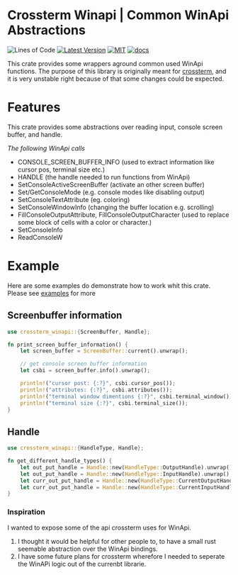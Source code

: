 # Crossterm Winapi | Common WinApi Abstractions
 ![Lines of Code][s7] [![Latest Version][s1]][l1] [![MIT][s2]][l2] [![docs][s3]][l3]

[s1]: https://img.shields.io/crates/v/crossterm_winapi.svg
[l1]: https://crates.io/crates/crossterm_winapi

[s2]: https://img.shields.io/badge/license-MIT-blue.svg
[l2]: LICENSE

[s3]: https://docs.rs/crossterm_winapi/badge.svg
[l3]: https://docs.rs/crossterm_winapi/

[s7]: https://travis-ci.org/TimonPost/crossterm.svg?branch=master

This crate provides some wrappers aground common used WinApi functions. 
The purpose of this library is originally meant for [crossterm](https://github.com/TimonPost/crossterm), 
and it is very unstable right because of that some changes could be expected.

# Features
This crate provides some abstractions over reading input, console screen buffer, and handle.

_The following WinApi calls_
- CONSOLE_SCREEN_BUFFER_INFO (used to extract information like cursor pos, terminal size etc.)
- HANDLE (the handle needed to run functions from WinApi)
- SetConsoleActiveScreenBuffer (activate an other screen buffer)
- Set/GetConsoleMode (e.g. console modes like disabling output)
- SetConsoleTextAttribute (eg. coloring)
- SetConsoleWindowInfo (changing the buffer location e.g. scrolling)
- FillConsoleOutputAttribute, FillConsoleOutputCharacter (used to replace some block of cells with a color or character.)
- SetConsoleInfo
- ReadConsoleW

# Example 
Here are some examples do demonstrate how to work whit this crate. 
Please see [examples](https://github.com/TimonPost/crossterm_winapi) for more

## Screenbuffer information
```rust 
use crossterm_winapi::{ScreenBuffer, Handle};

fn print_screen_buffer_information() {
    let screen_buffer = ScreenBuffer::current().unwrap();

    // get console screen buffer information
    let csbi = screen_buffer.info().unwrap();

    println!("cursor post: {:?}", csbi.cursor_pos());
    println!("attributes: {:?}", csbi.attributes());
    println!("terminal window dimentions {:?}", csbi.terminal_window());
    println!("terminal size {:?}", csbi.terminal_size());
}
```
## Handle 
```rust
use crossterm_winapi::{HandleType, Handle};

fn get_different_handle_types() {
    let out_put_handle = Handle::new(HandleType::OutputHandle).unwrap();
    let out_put_handle = Handle::new(HandleType::InputHandle).unwrap();
    let curr_out_put_handle = Handle::new(HandleType::CurrentOutputHandle).unwrap();
    let curr_out_put_handle = Handle::new(HandleType::CurrentInputHandle).unwrap();
}
```


### Inspiration
I wanted to expose some of the api crossterm uses for WinApi. 
1. I thought it would be helpful for other people to, to have a small rust seemable abstraction over the WinApi bindings.
2. I have some future plans for crossterm wherefore I needed to seperate the WinAPi logic out of the currenbt librarie.
